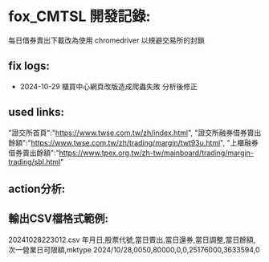 # fox_CMTSL 開發記錄:

每日借券賣出下載改為使用 chromedriver 以規避交易所的封鎖

## fix logs:
* 2024-10-29 櫃買中心網頁改版造成爬蟲失敗 分析後修正

## used links:
"證交所首頁":"https://www.twse.com.tw/zh/index.html",
"證交所融券借券賣出餘額":"https://www.twse.com.tw/zh/trading/margin/twt93u.html",
"上櫃融券借券賣出餘額":"https://www.tpex.org.tw/zh-tw/mainboard/trading/margin-trading/sbl.html"

## action分析:


## 輸出CSV檔格式範例:
20241028223012.csv
年月日,股票代號,當日賣出,當日還券,當日調整,當日餘額,次一營業日可限額,mktype
2024/10/28,0050,80000,0,0,25176000,3633594,0

